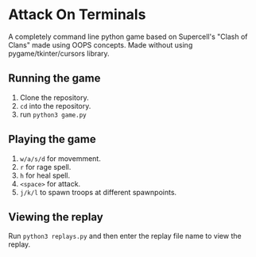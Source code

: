 # Attack On Terminals
A completely command line python game based on Supercell's "Clash of Clans" made using OOPS concepts. Made without using pygame/tkinter/cursors library.

## Running the game
1. Clone the repository.
2. `cd` into the repository.
3. run `python3 game.py`

## Playing the game
1. `w/a/s/d` for movemment.
2. `r` for rage spell.
3. `h` for heal spell.
4. `<space>` for attack.
5. `j/k/l` to spawn troops at different spawnpoints.

## Viewing the replay
Run `python3 replays.py` and then enter the replay file name to view the replay.
